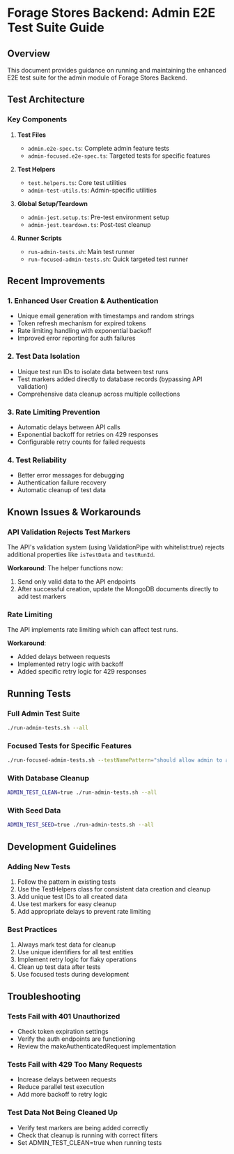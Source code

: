 # Forage Stores Backend: Admin E2E Test Suite Guide

## Overview
This document provides guidance on running and maintaining the enhanced E2E test suite for the admin module of Forage Stores Backend.

## Test Architecture

### Key Components
1. **Test Files**
   - `admin.e2e-spec.ts`: Complete admin feature tests
   - `admin-focused.e2e-spec.ts`: Targeted tests for specific features
   
2. **Test Helpers**
   - `test.helpers.ts`: Core test utilities
   - `admin-test-utils.ts`: Admin-specific utilities
   
3. **Global Setup/Teardown**
   - `admin-jest.setup.ts`: Pre-test environment setup
   - `admin-jest.teardown.ts`: Post-test cleanup
   
4. **Runner Scripts**
   - `run-admin-tests.sh`: Main test runner
   - `run-focused-admin-tests.sh`: Quick targeted test runner

## Recent Improvements

### 1. Enhanced User Creation & Authentication
- Unique email generation with timestamps and random strings
- Token refresh mechanism for expired tokens
- Rate limiting handling with exponential backoff
- Improved error reporting for auth failures

### 2. Test Data Isolation
- Unique test run IDs to isolate data between test runs
- Test markers added directly to database records (bypassing API validation)
- Comprehensive data cleanup across multiple collections

### 3. Rate Limiting Prevention
- Automatic delays between API calls
- Exponential backoff for retries on 429 responses
- Configurable retry counts for failed requests

### 4. Test Reliability
- Better error messages for debugging
- Authentication failure recovery
- Automatic cleanup of test data

## Known Issues & Workarounds

### API Validation Rejects Test Markers
The API's validation system (using ValidationPipe with whitelist:true) rejects additional properties like `isTestData` and `testRunId`. 

**Workaround**: The helper functions now:
1. Send only valid data to the API endpoints
2. After successful creation, update the MongoDB documents directly to add test markers

### Rate Limiting
The API implements rate limiting which can affect test runs.

**Workaround**:
- Added delays between requests
- Implemented retry logic with backoff
- Added specific retry logic for 429 responses

## Running Tests

### Full Admin Test Suite
```bash
./run-admin-tests.sh --all
```

### Focused Tests for Specific Features
```bash
./run-focused-admin-tests.sh --testNamePattern="should allow admin to access"
```

### With Database Cleanup
```bash
ADMIN_TEST_CLEAN=true ./run-admin-tests.sh --all
```

### With Seed Data
```bash
ADMIN_TEST_SEED=true ./run-admin-tests.sh --all
```

## Development Guidelines

### Adding New Tests
1. Follow the pattern in existing tests
2. Use the TestHelpers class for consistent data creation and cleanup
3. Add unique test IDs to all created data
4. Use test markers for easy cleanup
5. Add appropriate delays to prevent rate limiting

### Best Practices
1. Always mark test data for cleanup
2. Use unique identifiers for all test entities
3. Implement retry logic for flaky operations
4. Clean up test data after tests
5. Use focused tests during development

## Troubleshooting

### Tests Fail with 401 Unauthorized
- Check token expiration settings
- Verify the auth endpoints are functioning
- Review the makeAuthenticatedRequest implementation

### Tests Fail with 429 Too Many Requests
- Increase delays between requests
- Reduce parallel test execution
- Add more backoff to retry logic

### Test Data Not Being Cleaned Up
- Verify test markers are being added correctly
- Check that cleanup is running with correct filters
- Set ADMIN_TEST_CLEAN=true when running tests
